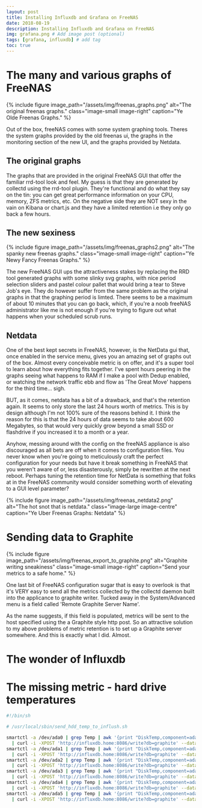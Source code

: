 ```yaml
---
layout: post
title: Installing Influxdb and Grafana on FreeNAS
date: 2018-08-19
description: Installing Influxdb and Grafana on FreeNAS
img: grafana.png # Add image post (optional)
tags: [grafana, influxdb] # add tag
toc: true
---
```


# The many and various graphs of FreeNAS

{% include figure image_path="/assets/img/freenas_graphs.png" alt="The original freenas graphs." class="image-small image-right" caption="Ye Olde Freenas Graphs." %}

Out of the box, freeNAS comes with some system graphing tools. Theres the system graphs provided by the old freenas ui, the graphs in the monitoring section of the new UI, and the graphs provided by Netdata.

## The original graphs
The graphs that are provided in the original FreeNAS GUI that offer the familiar rrd-tool look and feel. My guess is that they are generated by collectd using the rrd-tool plugin. They're functional and do what they say on the tin: you can get great performance information on your CPU, memory, ZFS metrics, etc. On the negative side they are NOT sexy in the vain on Kibana or chart.js and they have a limited retention i.e they only go back a few hours.

## The new sexiness

{% include figure image_path="/assets/img/freenas_graphs2.png" alt="The spanky new freenas graphs." class="image-small image-right" caption="Ye Newy Fancy Freenas Graphs." %}

The new FreeNAS GUI ups the attractiveness stakes by replacing the RRD tool generated graphs with some slinky svg graphs, with nice period selection sliders and pastel colour pallet that would bring a tear to Steve Job's eye. They do however suffer from the same problem as the original graphs in that the graphing period is limted. There seems to be a maximum of about 10 minutes that you can go back, which, if you're a noob freeNAS administrator like me is not enough if you're trying to figure out what happens when your scheduled scrub runs.  

## Netdata

One of the best kept secrets in FreeNAS, however, is the NetData gui that, once enabled in the service menu, gives you an amazing set of graphs out of the box. Almost every conceivable metric is on offer, and it's a super tool to learn about how everything fits together. I've spent hours peering in the graphs seeing what happens to RAM if I make a pool with Dedup enabled, or watching the network traffic ebb and flow as 'The Great Move' happens for the third time... sigh.

BUT, as it comes, netdata has a bit of a drawback, and that's the retention again. It seems to only store the last 24 hours worth of metrics. This is by design although I'm not 100% sure of the reasons behind it. I think the reason for this is that the 24 hours of data seems to take about 600 Megabytes, so that would very quickly grow beyond a small SSD or flashdrive if you increased it to a month or a year.

Anyhow, messing around with the config on the freeNAS appliance is also discouraged as all bets are off when it comes to configuration files. You never know when you're going to meticulously craft the perfect configuration for your needs but have it break something in FreeNAS that you weren't aware of or, less disasterously, simply be rewritten at the next reboot. Perhaps tuning the retention time for NetData is something that folks at in the FreeNAS community would consider something worth of elevating to a GUI level parameter?

{% include figure image_path="/assets/img/freenas_netdata2.png" alt="The hot snot that is netdata." class="image-large image-centre" caption="Ye Uber Freenas Graphs: Netdata" %}

# Sending data to Graphite


{% include figure image_path="/assets/img/freenas_export_to_graphite.png" alt="Graphite writing sneakiness" class="image-small image-right" caption="Send your metrics to a safe home." %}

One last bit of FreeNAS configuration sugar that is easy to overlook is that it's VERY easy to send all the metrics collected by the collectd daemon built into the applicance to graphite writer. Tucked away in the System/Advanced menu is a field called 'Remote Graphite Server Name'.


As the name suggests, if this field is populated, metrics will be sent to the host specified using the a Graphite style http post. So an attractive solution to my above problems of metric retention is to set up a Graphite server somewhere. And this is exactly what I did. Almost.

# The wonder of Influxdb

# The missing metric - hard drive temperatures 


```bash
#!/bin/sh

# /usr/local/sbin/send_hdd_temp_to_inflush.sh

smartctl -a /dev/ada0 | grep Temp | awk '{print "DiskTemp,component=ada0 value="$10}' \
  | curl -i -XPOST 'http://influxdb.home:8086/write?db=graphite' --data-binary @-
smartctl -a /dev/ada1 | grep Temp | awk '{print "DiskTemp,component=ada1 value="$10}' \
  | curl -i -XPOST 'http://influxdb.home:8086/write?db=graphite' --data-binary @-
smartctl -a /dev/ada2 | grep Temp | awk '{print "DiskTemp,component=ada2 value="$10}' \
  | curl -i -XPOST 'http://influxdb.home:8086/write?db=graphite' --data-binary @-
smartctl -a /dev/ada3 | grep Temp | awk '{print "DiskTemp,component=ada3 value="$10}' \
  | curl -i -XPOST 'http://influxdb.home:8086/write?db=graphite' --data-binary @-
smartctl -a /dev/ada4 | grep Temp | awk '{print "DiskTemp,component=ada4 value="$10}' \
  | curl -i -XPOST 'http://influxdb.home:8086/write?db=graphite' --data-binary @-
smartctl -a /dev/ada5 | grep Temp | awk '{print "DiskTemp,component=ada5 value="$10}' \
  | curl -i -XPOST 'http://influxdb.home:8086/write?db=graphite' --data-binary @-

```
